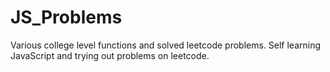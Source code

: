 # JS_Problems
Various college level functions and solved leetcode problems. Self learning JavaScript and trying out problems on leetcode.
